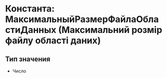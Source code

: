 ﻿# Константа: МаксимальныйРазмерФайлаОбластиДанных (Максимальний розмір файлу області даних)

## Тип значения

- Число

